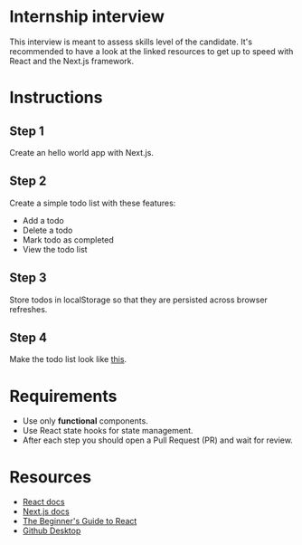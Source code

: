 # Internship interview

This interview is meant to assess skills level of the candidate. It's recommended to have a look at the linked resources to get up to speed with React and the Next.js framework.

# Instructions

## Step 1

Create an hello world app with Next.js. 

## Step 2

Create a simple todo list with these features:

- Add a todo
- Delete a todo
- Mark todo as completed
- View the todo list

## Step 3

Store todos in localStorage so that they are persisted across browser refreshes.

## Step 4

Make the todo list look like [this](https://33wr94qv1.csb.app/).

# Requirements

- Use only **functional** components.
- Use React state hooks for state management.
- After each step you should open a Pull Request (PR) and wait for review.

# Resources

- [React docs](https://reactjs.org/)
- [Next.js docs](https://nextjs.org/)
- [The Beginner's Guide to React](https://egghead.io/courses/the-beginner-s-guide-to-react)
- [Github Desktop](https://desktop.github.com/)